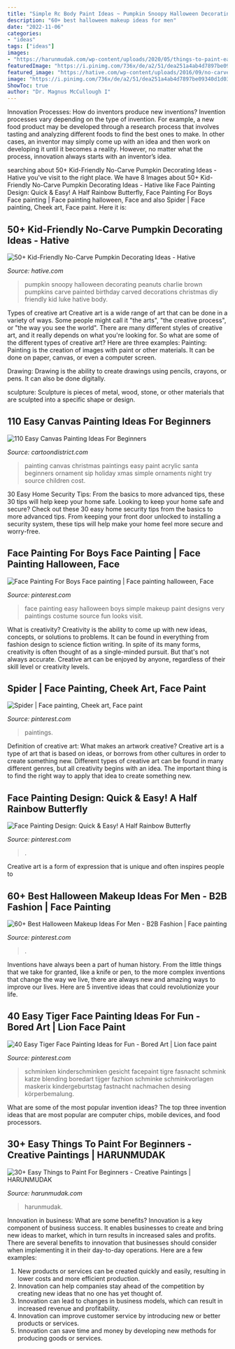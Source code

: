 ```yaml
---
title: "Simple Rc Body Paint Ideas ~ Pumpkin Snoopy Halloween Decorating Peanuts Charlie Brown Pumpkins Carve Painted Birthday Carved Decorations Christmas Diy Friendly Kid Luke Hative Body"
description: "60+ best halloween makeup ideas for men"
date: "2022-11-06"
categories:
- "ideas"
tags: ["ideas"]
images:
- "https://harunmudak.com/wp-content/uploads/2020/05/things-to-paint-easy-for-beginners-2-768x918.jpeg"
featuredImage: "https://i.pinimg.com/736x/de/a2/51/dea251a4ab4d7897be09340d1d03a149--boys-face-painting-simple-face-painting.jpg"
featured_image: "https://hative.com/wp-content/uploads/2016/09/no-carve-pumpkin-kids/45-no-carve-pumpkin-decorating.jpg"
image: "https://i.pinimg.com/736x/de/a2/51/dea251a4ab4d7897be09340d1d03a149--boys-face-painting-simple-face-painting.jpg"
ShowToc: true
author: "Dr. Magnus McCullough I"
---
```



Innovation Processes: How do inventors produce new inventions?
Invention processes vary depending on the type of invention. For example, a new food product may be developed through a research process that involves tasting and analyzing different foods to find the best ones to make. In other cases, an inventor may simply come up with an idea and then work on developing it until it becomes a reality. However, no matter what the process, innovation always starts with an inventor’s idea.

	

		
searching about 50+ Kid-Friendly No-Carve Pumpkin Decorating Ideas - Hative you've visit to the right place. We have 8 Images about 50+ Kid-Friendly No-Carve Pumpkin Decorating Ideas - Hative like Face Painting Design: Quick &amp; Easy! A Half Rainbow Butterfly, Face Painting For Boys Face painting | Face painting halloween, Face and also Spider | Face painting, Cheek art, Face paint. Here it is:
		
    
## 50+ Kid-Friendly No-Carve Pumpkin Decorating Ideas - Hative

<img loading=lazy src="https://hative.com/wp-content/uploads/2016/09/no-carve-pumpkin-kids/45-no-carve-pumpkin-decorating.jpg" onerror="this.onerror=null;this.src='https://tse2.mm.bing.net/th?id=OIP.dV-hIVkfcZJ1HelWetfVTQHaJq&amp;pid=15.1';" alt="50+ Kid-Friendly No-Carve Pumpkin Decorating Ideas - Hative">

_Source: hative.com_

>pumpkin snoopy halloween decorating peanuts charlie brown pumpkins carve painted birthday carved decorations christmas diy friendly kid luke hative body. 

	

Types of creative art
Creative art is a wide range of art that can be done in a variety of ways. Some people might call it "the arts", "the creative process", or "the way you see the world". There are many different styles of creative art, and it really depends on what you're looking for. So what are some of the different types of creative art? Here are three examples: 
Painting: Painting is the creation of images with paint or other materials. It can be done on paper, canvas, or even a computer screen.

Drawing: Drawing is the ability to create drawings using pencils, crayons, or pens. It can also be done digitally.

 sculpture: Sculpture is pieces of metal, wood, stone, or other materials that are sculpted into a specific shape or design.

    
## 110 Easy Canvas Painting Ideas For Beginners

<img loading=lazy src="http://www.cartoondistrict.com/wp-content/uploads/2017/06/Easy-Canvas-Painting-Ideas-For-Beginners19.jpg" onerror="this.onerror=null;this.src='https://tse1.mm.bing.net/th?id=OIP.ygEOlezdKGwfn6T1tDPjoAHaJ6&amp;pid=15.1';" alt="110 Easy Canvas Painting Ideas For Beginners">

_Source: cartoondistrict.com_

>painting canvas christmas paintings easy paint acrylic santa beginners ornament sip holiday xmas simple ornaments night try source children cost. 

	

30 Easy Home Security Tips: From the basics to more advanced tips, these 30 tips will help keep your home safe.
Looking to keep your home safe and secure? Check out these 30 easy home security tips from the basics to more advanced tips. From keeping your front door unlocked to installing a security system, these tips will help make your home feel more secure and worry-free.

    
## Face Painting For Boys Face Painting | Face Painting Halloween, Face

<img loading=lazy src="https://i.pinimg.com/736x/de/a2/51/dea251a4ab4d7897be09340d1d03a149--boys-face-painting-simple-face-painting.jpg" onerror="this.onerror=null;this.src='https://tse1.mm.bing.net/th?id=OIP.l-_DFoA61wWQVCZgLHSXcwHaLH&amp;pid=15.1';" alt="Face Painting For Boys Face painting | Face painting halloween, Face">

_Source: pinterest.com_

>face painting easy halloween boys simple makeup paint designs very paintings costume source fun looks visit. 

	

What is creativity?
Creativity is the ability to come up with new ideas, concepts, or solutions to problems. It can be found in everything from fashion design to science fiction writing. In spite of its many forms, creativity is often thought of as a single-minded pursuit. But that's not always accurate. Creative art can be enjoyed by anyone, regardless of their skill level or creativity levels.

    
## Spider | Face Painting, Cheek Art, Face Paint

<img loading=lazy src="https://i.pinimg.com/736x/29/54/75/29547573c6def1de711a6fd98a13f5c3--spiders.jpg" onerror="this.onerror=null;this.src='https://tse4.mm.bing.net/th?id=OIP.US5mN1eKsMShEy9gMIM5tgHaJ4&amp;pid=15.1';" alt="Spider | Face painting, Cheek art, Face paint">

_Source: pinterest.com_

>paintings. 

	

Definition of creative art: What makes an artwork creative?
Creative art is a type of art that is based on ideas, or borrows from other cultures in order to create something new. 
Different types of creative art can be found in many different genres, but all creativity begins with an idea. The important thing is to find the right way to apply that idea to create something new.

    
## Face Painting Design: Quick &amp; Easy! A Half Rainbow Butterfly

<img loading=lazy src="https://i.pinimg.com/736x/ac/96/34/ac96347590d151bb81a4c247697e1df0.jpg" onerror="this.onerror=null;this.src='https://tse2.mm.bing.net/th?id=OIP.LFJF9LV2a1u8oSJknwBPzQHaJe&amp;pid=15.1';" alt="Face Painting Design: Quick &amp; Easy! A Half Rainbow Butterfly">

_Source: pinterest.com_

>. 

	

Creative art is a form of expression that is unique and often inspires people to

    
## 60+ Best Halloween Makeup Ideas For Men - B2B Fashion | Face Painting

<img loading=lazy src="https://i.pinimg.com/originals/63/85/8d/63858d5c2a868d2caa5b54a2ed72f9ca.jpg" onerror="this.onerror=null;this.src='https://tse3.mm.bing.net/th?id=OIP.aDwMAiAr7wKXtTiVvP-gsAHaLH&amp;pid=15.1';" alt="60+ Best Halloween Makeup Ideas For Men - B2B Fashion | Face painting">

_Source: pinterest.com_

>. 

	

Inventions have always been a part of human history. From the little things that we take for granted, like a knife or pen, to the more complex inventions that change the way we live, there are always new and amazing ways to improve our lives. Here are 5 inventive ideas that could revolutionize your life.

    
## 40 Easy Tiger Face Painting Ideas For Fun - Bored Art | Lion Face Paint

<img loading=lazy src="https://i.pinimg.com/736x/44/81/f7/4481f7f38133520e586db9f78eb987fd.jpg" onerror="this.onerror=null;this.src='https://tse1.mm.bing.net/th?id=OIP.fM3JnyddqJn4V8MDox_OIQHaLH&amp;pid=15.1';" alt="40 Easy Tiger Face Painting Ideas for Fun - Bored Art | Lion face paint">

_Source: pinterest.com_

>schminken kinderschminken gesicht facepaint tigre fasnacht schmink katze blending boredart tijger fazhion schminke schminkvorlagen maskerix kindergeburtstag fastnacht nachmachen desing körperbemalung. 

	

What are some of the most popular invention ideas?
The top three invention ideas that are most popular are computer chips, mobile devices, and food processors.

    
## 30+ Easy Things To Paint For Beginners - Creative Paintings | HARUNMUDAK

<img loading=lazy src="https://harunmudak.com/wp-content/uploads/2020/05/things-to-paint-easy-for-beginners-2-768x918.jpeg" onerror="this.onerror=null;this.src='https://tse1.mm.bing.net/th?id=OIP.iKYy483vMwmdVh4pGK7hswHaI2&amp;pid=15.1';" alt="30+ Easy Things to Paint For Beginners - Creative Paintings | HARUNMUDAK">

_Source: harunmudak.com_

>harunmudak. 

	

Innovation in business: What are some benefits?
Innovation is a key component of business success. It enables businesses to create and bring new ideas to market, which in turn results in increased sales and profits. There are several benefits to innovation that businesses should consider when implementing it in their day-to-day operations. Here are a few examples: 
1) New products or services can be created quickly and easily, resulting in lower costs and more efficient production. 
2) Innovation can help companies stay ahead of the competition by creating new ideas that no one has yet thought of. 
3) Innovation can lead to changes in business models, which can result in increased revenue and profitability. 
4) Innovation can improve customer service by introducing new or better products or services. 
5) Innovation can save time and money by developing new methods for producing goods or services.

